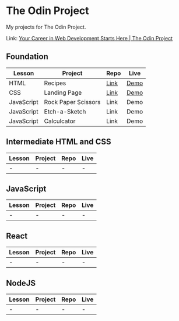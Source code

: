 # The Odin Project

My projects for The Odin Project.

Link: [Your Career in Web Development Starts Here | The Odin Project](https://www.theodinproject.com/)

## Foundation

| Lesson | Project | Repo | Live |
| --- | --- | --- | --- |
| HTML | Recipes | [Link](https://github.com/dzalt/the-odin-project/tree/main/odin-recipes) | [Demo](https://dzalt.github.io/the-odin-project/odin-recipes/) |
| CSS | Landing Page | [Link](https://github.com/dzalt/the-odin-project/tree/main/odin-landing-page) | [Demo](https://dzalt.github.io/the-odin-project/odin-landing-page/) |
| JavaScript | Rock Paper Scissors | Link | Demo |
| JavaScript | Etch-a-Sketch | Link | Demo |
| JavaScript | Calculcator | Link | Demo |

## Intermediate HTML and CSS

| Lesson | Project | Repo | Live |
| --- | --- | --- | --- |
| - | - | - | - |

## JavaScript

| Lesson | Project | Repo | Live |
| --- | --- | --- | --- |
| - | - | - | - |

## React

| Lesson | Project | Repo | Live |
| --- | --- | --- | --- |
| - | - | - | - |

## NodeJS

| Lesson | Project | Repo | Live |
| --- | --- | --- | --- |
| - | - | - | - |
